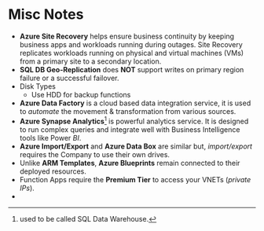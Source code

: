 # Misc Notes

+ **Azure Site Recovery** helps ensure business continuity by keeping business apps and workloads running during outages. Site Recovery replicates workloads running on physical and virtual machines (VMs) from a primary site to a secondary location.
+ **SQL DB Geo-Replication** does **NOT** support writes on primary region failure or a successful failover. 
+ Disk Types
	+ Use HDD for backup functions
+ **Azure Data Factory** is a cloud based data integration service, it is used to *automate* the movement & transformation from various sources.
+ **Azure Synapse Analytics**[^1] is powerful analytics service. It is designed to run complex queries and integrate well with Business Intelligence tools like Power *BI*.
+ **Azure Import/Export** and **Azure Data Box** are similar but, *import/export* requires the Company to use their own drives.
+ Unlike **ARM Templates**, **Azure Blueprints** remain connected to their deployed resources.
+ Function Apps require the **Premium Tier** to access your VNETs (*private IPs*).
+ 




[^1]: used to be called SQL Data Warehouse. 